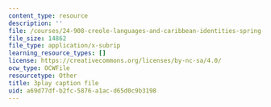 ```yaml
---
content_type: resource
description: ''
file: /courses/24-908-creole-languages-and-caribbean-identities-spring-2017/a69d77dfb2fc5876a1acd65d0c9b3198_mAhtll45Yz8.vtt
file_size: 14862
file_type: application/x-subrip
learning_resource_types: []
license: https://creativecommons.org/licenses/by-nc-sa/4.0/
ocw_type: OCWFile
resourcetype: Other
title: 3play caption file
uid: a69d77df-b2fc-5876-a1ac-d65d0c9b3198
---
```

